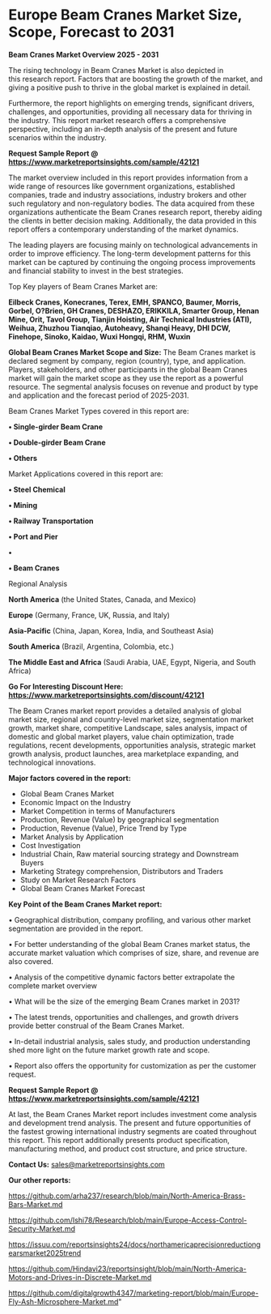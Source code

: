 # Europe Beam Cranes Market Size, Scope, Forecast to 2031

<Strong> Beam Cranes Market Overview 2025 - 2031</strong>

The rising technology in Beam Cranes Market is also depicted in this research report. Factors that are boosting the growth of the market, and giving a positive push to thrive in the global market is explained in detail.

Furthermore, the report highlights on emerging trends, significant drivers, challenges, and opportunities, providing all necessary data for thriving in the industry. This report market research offers a comprehensive perspective, including an in-depth analysis of the present and future scenarios within the industry.

<strong>Request Sample Report @ <a href=https://www.marketreportsinsights.com/sample/42121>https://www.marketreportsinsights.com/sample/42121</a></strong>

The market overview included in this report provides information from a wide range of resources like government organizations, established companies, trade and industry associations, industry brokers and other such regulatory and non-regulatory bodies. The data acquired from these organizations authenticate the Beam Cranes research report, thereby aiding the clients in better decision making. Additionally, the data provided in this report offers a contemporary understanding of the market dynamics.

The leading players are focusing mainly on technological advancements in order to improve efficiency. The long-term development patterns for this market can be captured by continuing the ongoing process improvements and financial stability to invest in the best strategies.

Top Key players of Beam Cranes Market are:

<strong>Eilbeck Cranes, Konecranes, Terex, EMH, SPANCO, Baumer, Morris, Gorbel, O?Brien, GH Cranes, DESHAZO, ERIKKILA, Smarter Group, Henan Mine, Orit, Tavol Group, Tianjin Hoisting, Air Technical Industries (ATI), Weihua, Zhuzhou Tianqiao, Autoheavy, Shanqi Heavy, DHI DCW, Finehope, Sinoko, Kaidao, Wuxi Hongqi, RHM, Wuxin</strong>

<strong><b>Global Beam Cranes Market Scope and Size:</b></strong>
The Beam Cranes market is declared segment by company, region (country), type, and application. Players, stakeholders, and other participants in the global Beam Cranes market will gain the market scope as they use the report as a powerful resource. The segmental analysis focuses on revenue and product by type and application and the forecast period of 2025-2031.

Beam Cranes Market Types covered in this report are:

<strong>•  Single-girder Beam Crane

•  Double-girder Beam Crane

•  Others</strong>

Market Applications covered in this report are:

<strong>•  Steel Chemical

•  Mining

•  Railway Transportation

•  Port and Pier

•  

•  Beam Cranes</strong> 

Regional Analysis

<strong>North America</strong> (the United States, Canada, and Mexico)

<strong>Europe</strong> (Germany, France, UK, Russia, and Italy)

<strong>Asia-Pacific</strong> (China, Japan, Korea, India, and Southeast Asia)

<strong>South America</strong> (Brazil, Argentina, Colombia, etc.)

<strong>The Middle East and Africa</strong> (Saudi Arabia, UAE, Egypt, Nigeria, and South Africa)

<strong>Go For Interesting Discount Here: <a href=https://www.marketreportsinsights.com/discount/42121>https://www.marketreportsinsights.com/discount/42121</a></strong>

The Beam Cranes market report provides a detailed analysis of global market size, regional and country-level market size, segmentation market growth, market share, competitive Landscape, sales analysis, impact of domestic and global market players, value chain optimization, trade regulations, recent developments, opportunities analysis, strategic market growth analysis, product launches, area marketplace expanding, and technological innovations.

<strong><b>Major factors covered in the report:</b></strong>
<ul>
  <li>Global Beam Cranes Market </li>
  <li>Economic Impact on the Industry</li>
  <li>Market Competition in terms of Manufacturers</li>
  <li>Production, Revenue (Value) by geographical segmentation</li>
  <li>Production, Revenue (Value), Price Trend by Type</li>
  <li>Market Analysis by Application</li>
  <li>Cost Investigation</li>
  <li>Industrial Chain, Raw material sourcing strategy and Downstream Buyers</li>
  <li>Marketing Strategy comprehension, Distributors and Traders</li>
  <li>Study on Market Research Factors</li>
  <li>Global Beam Cranes Market Forecast</li>
</ul>

<strong><b>Key Point of the Beam Cranes Market report:</b></strong>

• Geographical distribution, company profiling, and various other market segmentation are provided in the report.

• For better understanding of the global Beam Cranes market status, the accurate market valuation which comprises of size, share, and revenue are also covered.

• Analysis of the competitive dynamic factors better extrapolate the complete market overview

• What will be the size of the emerging Beam Cranes market in 2031?

• The latest trends, opportunities and challenges, and growth drivers provide better construal of the Beam Cranes Market.

• In-detail industrial analysis, sales study, and production understanding shed more light on the future market growth rate and scope.

• Report also offers the opportunity for customization as per the customer request.

<strong>Request Sample Report @ <a href=https://www.marketreportsinsights.com/sample/42121>https://www.marketreportsinsights.com/sample/42121</a></strong>

At last, the Beam Cranes Market report includes investment come analysis and development trend analysis. The present and future opportunities of the fastest growing international industry segments are coated throughout this report. This report additionally presents product specification, manufacturing method, and product cost structure, and price structure.

<strong>Contact Us:</strong>
sales@marketreportsinsights.com

<strong>Our other reports:</strong>

<a href=https://github.com/arha237/research/blob/main/North-America-Brass-Bars-Market.md>https://github.com/arha237/research/blob/main/North-America-Brass-Bars-Market.md</a>

<a href=https://github.com/Ishi78/Research/blob/main/Europe-Access-Control-Security-Market.md>https://github.com/Ishi78/Research/blob/main/Europe-Access-Control-Security-Market.md</a>

<a href=https://issuu.com/reportsinsights24/docs/northamericaprecisionreductiongearsmarket2025trend>https://issuu.com/reportsinsights24/docs/northamericaprecisionreductiongearsmarket2025trend</a>

<a href=https://github.com/Hindavi23/reportsinsight/blob/main/North-America-Motors-and-Drives-in-Discrete-Market.md>https://github.com/Hindavi23/reportsinsight/blob/main/North-America-Motors-and-Drives-in-Discrete-Market.md</a>

<a href=https://github.com/digitalgrowth4347/marketing-report/blob/main/Europe-Fly-Ash-Microsphere-Market.md>https://github.com/digitalgrowth4347/marketing-report/blob/main/Europe-Fly-Ash-Microsphere-Market.md</a>"
